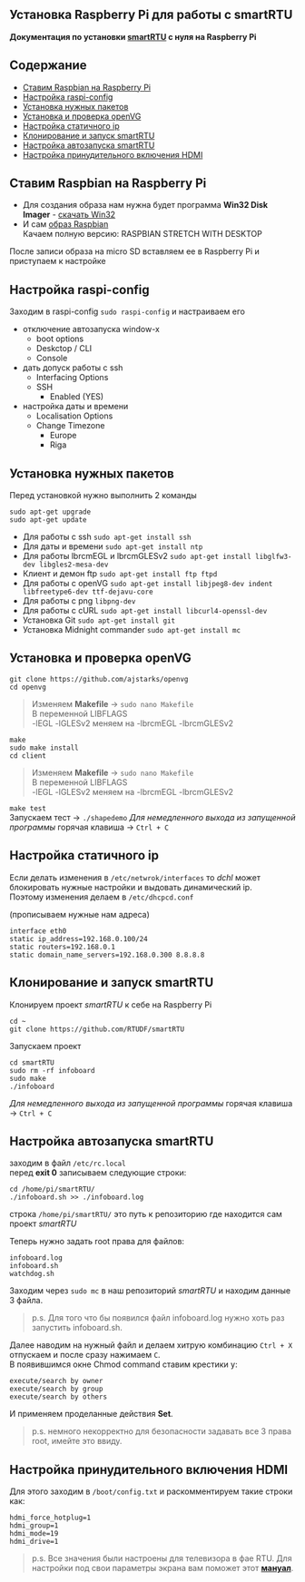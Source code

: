 ## Установка Raspberry Pi для работы с smartRTU
**Документация по установки [smartRTU](https://github.com/RTUDF/smartRTU) с нуля на Raspberry Pi**  

## Содержание
* [Ставим Raspbian на Raspberry Pi](#chapter-0)  
* [Настройка raspi-config](#chapter-1)  
* [Установка нужных пакетов](#chapter-2)  
* [Установка и проверка openVG](#chapter-3)  
* [Настройка статичного ip](#chapter-4)  
* [Клонирование и запуск smartRTU](#chapter-5)  
* [Настройка автозапуска smartRTU](#chapter-6)  
* [Настройка принудительного включения HDMI](#chapter-7)  

<a id="chapter-0"></a>  

## Ставим Raspbian на Raspberry Pi
* Для создания образа нам нужна будет программа **Win32 Disk Imager** - [скачать Win32](https://sourceforge.net/projects/win32diskimager/)  
* И сам [образ Raspbian](https://www.raspberrypi.org/downloads/raspbian/)  
Качаем полную версию: RASPBIAN STRETCH WITH DESKTOP  

После записи образа на micro SD вставляем ее в Raspberry Pi и приступаем к настройке  

<a id="chapter-1"></a>  

## Настройка raspi-config
Заходим в raspi-config `sudo raspi-config` и настраиваем его  
* отключение автозапуска window-x    
  * boot options
  * Deskctop / CLI
  * Console  
* дать допуск работы с ssh  
  * Interfacing Options
  * SSH
    * Enabled (YES)  
* настройка даты и времени  
  * Localisation Options
  * Change Timezone
    * Europe
    * Riga

<a id="chapter-2"></a>  

## Установка нужных пакетов  
Перед установкой нужно выполнить 2 команды  
```
sudo apt-get upgrade  
sudo apt-get update
```

* Для работы с ssh `sudo apt-get install ssh`  
* Для даты и времени `sudo apt-get install ntp`  
* Для работы lbrcmEGL и lbrcmGLESv2 `sudo apt-get install libglfw3-dev libgles2-mesa-dev`  
* Клиент и демон ftp `sudo apt-get install ftp ftpd`  
* Для работы с openVG `sudo apt-get install libjpeg8-dev indent libfreetype6-dev ttf-dejavu-core`  
* Для работы с png `libpng-dev`  
* Для работы с cURL `sudo apt-get install libcurl4-openssl-dev`  
* Установка Git `sudo apt-get install git`  
* Установка Midnight commander `sudo apt-get install mc`  

<a id="chapter-3"></a> 

## Установка и проверка openVG  
```
git clone https://github.com/ajstarks/openvg  
cd openvg  
```
> Изменяем **Makefile** -> `sudo nano Makefile`  
> В переменной LIBFLAGS  
> -lEGL -lGLESv2 меняем на -lbrcmEGL -lbrcmGLESv2  
```
make  
sudo make install  
cd client  
```
> Изменяем **Makefile** -> `sudo nano Makefile`  
> В переменной LIBFLAGS  
> -lEGL -lGLESv2 меняем на -lbrcmEGL -lbrcmGLESv2  

`make test`  
Запускаем тест -> `./shapedemo`
*Для немедленного выхода из запущенной программы* горячая клавиша -> `Ctrl + C`  

<a id="chapter-4"></a> 

## Настройка статичного ip
Если делать изменения в `/etc/netwrok/interfaces` то *dchl* может блокировать нужные настройки и выдовать динамический ip.  
Поэтому изменения делаем в `/etc/dhcpcd.conf`  

(прописываем нужные нам адреса)  
```
interface eth0  
static ip_address=192.168.0.100/24  
static routers=192.168.0.1  
static domain_name_servers=192.168.0.300 8.8.8.8  
```  

<a id="chapter-5"></a> 

## Клонирование и запуск smartRTU  
Клонируем проект *smartRTU* к себе на Raspberry Pi  
```
cd ~  
git clone https://github.com/RTUDF/smartRTU  
```  
Запускаем проект  
```
cd smartRTU  
sudo rm -rf infoboard  
sudo make  
./infoboard  
```  
*Для немедленного выхода из запущенной программы* горячая клавиша -> `Ctrl + C`  

<a id="chapter-6"></a> 

## Настройка автозапуска smartRTU  
заходим в файл `/etc/rc.local`  
перед **exit 0** записываем следующие строки:  
```
cd /home/pi/smartRTU/  
./infoboard.sh >> ./infoboard.log  
```  
строка `/home/pi/smartRTU/` это путь к репозиторию где находится сам проект *smartRTU*  

Теперь нужно задать root права для файлов:  
```  
infoboard.log  
infoboard.sh  
watchdog.sh  
```  
Заходим через `sudo mc` в наш репозиторий *smartRTU* и находим данные 3 файла.  
> p.s. Для того что бы появился файл infoboard.log нужно хоть раз запустить infoboard.sh.  

Далее наводим на нужный файл и делаем хитрую комбинацию `Ctrl + X` отпускаем и после сразу нажимаем `C`.  
В появившимся окне Chmod command ставим крестики у:  
```  
execute/search by owner  
execute/search by group  
execute/search by others  
```  
И применяем проделанные действия **Set**.  
> p.s. немного некорректно для безопасности задавать все 3 права root, имейте это ввиду.

<a id="chapter-7"></a> 

## Настройка принудительного включения HDMI   
Для этого заходим в `/boot/config.txt` и раскомментируем такие строки как:  
```  
hdmi_force_hotplug=1  
hdmi_group=1  
hdmi_mode=19  
hdmi_drive=1  
```  
> p.s. Все значения были настроены для телевизора в фае RTU.
Для настройки под свои параметры экрана вам поможет этот [**мануал**](http://www.armlinux.ru/%D0%BE%D0%BF%D0%B8%D1%81%D0%B0%D0%BD%D0%B8%D0%B5-%D0%BF%D0%B0%D1%80%D0%B0%D0%BC%D0%B5%D1%82%D1%80%D0%BE%D0%B2-%D1%84%D0%B0%D0%B9%D0%BB%D0%B0-config-txt/).  
